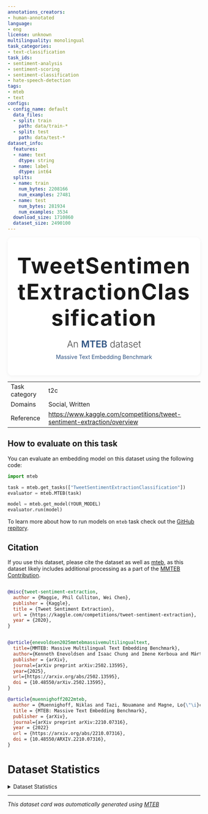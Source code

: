 ```yaml
---
annotations_creators:
- human-annotated
language:
- eng
license: unknown
multilinguality: monolingual
task_categories:
- text-classification
task_ids:
- sentiment-analysis
- sentiment-scoring
- sentiment-classification
- hate-speech-detection
tags:
- mteb
- text
configs:
- config_name: default
  data_files:
  - split: train
    path: data/train-*
  - split: test
    path: data/test-*
dataset_info:
  features:
  - name: text
    dtype: string
  - name: label
    dtype: int64
  splits:
  - name: train
    num_bytes: 2208166
    num_examples: 27481
  - name: test
    num_bytes: 281934
    num_examples: 3534
  download_size: 1710860
  dataset_size: 2490100
---
```

<!-- adapted from https://github.com/huggingface/huggingface_hub/blob/v0.30.2/src/huggingface_hub/templates/datasetcard_template.md -->

<div align="center" style="padding: 40px 20px; background-color: white; border-radius: 12px; box-shadow: 0 2px 10px rgba(0, 0, 0, 0.05); max-width: 600px; margin: 0 auto;">
  <h1 style="font-size: 3.5rem; color: #1a1a1a; margin: 0 0 20px 0; letter-spacing: 2px; font-weight: 700;">TweetSentimentExtractionClassification</h1>
  <div style="font-size: 1.5rem; color: #4a4a4a; margin-bottom: 5px; font-weight: 300;">An <a href="https://github.com/embeddings-benchmark/mteb" style="color: #2c5282; font-weight: 600; text-decoration: none;" onmouseover="this.style.textDecoration='underline'" onmouseout="this.style.textDecoration='none'">MTEB</a> dataset</div>
  <div style="font-size: 0.9rem; color: #2c5282; margin-top: 10px;">Massive Text Embedding Benchmark</div>
</div>



|               |                                             |
|---------------|---------------------------------------------|
| Task category | t2c                              |
| Domains       | Social, Written                               |
| Reference     | https://www.kaggle.com/competitions/tweet-sentiment-extraction/overview |


## How to evaluate on this task

You can evaluate an embedding model on this dataset using the following code:

```python
import mteb

task = mteb.get_tasks(["TweetSentimentExtractionClassification"])
evaluator = mteb.MTEB(task)

model = mteb.get_model(YOUR_MODEL)
evaluator.run(model)
```

<!-- Datasets want link to arxiv in readme to autolink dataset with paper -->
To learn more about how to run models on `mteb` task check out the [GitHub repitory](https://github.com/embeddings-benchmark/mteb). 

## Citation

If you use this dataset, please cite the dataset as well as [mteb](https://github.com/embeddings-benchmark/mteb), as this dataset likely includes additional processing as a part of the [MMTEB Contribution](https://github.com/embeddings-benchmark/mteb/tree/main/docs/mmteb).

```bibtex

@misc{tweet-sentiment-extraction,
  author = {Maggie, Phil Culliton, Wei Chen},
  publisher = {Kaggle},
  title = {Tweet Sentiment Extraction},
  url = {https://kaggle.com/competitions/tweet-sentiment-extraction},
  year = {2020},
}


@article{enevoldsen2025mmtebmassivemultilingualtext,
  title={MMTEB: Massive Multilingual Text Embedding Benchmark},
  author={Kenneth Enevoldsen and Isaac Chung and Imene Kerboua and Márton Kardos and Ashwin Mathur and David Stap and Jay Gala and Wissam Siblini and Dominik Krzemiński and Genta Indra Winata and Saba Sturua and Saiteja Utpala and Mathieu Ciancone and Marion Schaeffer and Gabriel Sequeira and Diganta Misra and Shreeya Dhakal and Jonathan Rystrøm and Roman Solomatin and Ömer Çağatan and Akash Kundu and Martin Bernstorff and Shitao Xiao and Akshita Sukhlecha and Bhavish Pahwa and Rafał Poświata and Kranthi Kiran GV and Shawon Ashraf and Daniel Auras and Björn Plüster and Jan Philipp Harries and Loïc Magne and Isabelle Mohr and Mariya Hendriksen and Dawei Zhu and Hippolyte Gisserot-Boukhlef and Tom Aarsen and Jan Kostkan and Konrad Wojtasik and Taemin Lee and Marek Šuppa and Crystina Zhang and Roberta Rocca and Mohammed Hamdy and Andrianos Michail and John Yang and Manuel Faysse and Aleksei Vatolin and Nandan Thakur and Manan Dey and Dipam Vasani and Pranjal Chitale and Simone Tedeschi and Nguyen Tai and Artem Snegirev and Michael Günther and Mengzhou Xia and Weijia Shi and Xing Han Lù and Jordan Clive and Gayatri Krishnakumar and Anna Maksimova and Silvan Wehrli and Maria Tikhonova and Henil Panchal and Aleksandr Abramov and Malte Ostendorff and Zheng Liu and Simon Clematide and Lester James Miranda and Alena Fenogenova and Guangyu Song and Ruqiya Bin Safi and Wen-Ding Li and Alessia Borghini and Federico Cassano and Hongjin Su and Jimmy Lin and Howard Yen and Lasse Hansen and Sara Hooker and Chenghao Xiao and Vaibhav Adlakha and Orion Weller and Siva Reddy and Niklas Muennighoff},
  publisher = {arXiv},
  journal={arXiv preprint arXiv:2502.13595},
  year={2025},
  url={https://arxiv.org/abs/2502.13595},
  doi = {10.48550/arXiv.2502.13595},
}

@article{muennighoff2022mteb,
  author = {Muennighoff, Niklas and Tazi, Nouamane and Magne, Lo{\"\i}c and Reimers, Nils},
  title = {MTEB: Massive Text Embedding Benchmark},
  publisher = {arXiv},
  journal={arXiv preprint arXiv:2210.07316},
  year = {2022}
  url = {https://arxiv.org/abs/2210.07316},
  doi = {10.48550/ARXIV.2210.07316},
}
```

# Dataset Statistics
<details>
  <summary> Dataset Statistics</summary>

The following code contains the descriptive statistics from the task. These can also be obtained using:

```python
import mteb

task = mteb.get_task("TweetSentimentExtractionClassification")

desc_stats = task.metadata.descriptive_stats
```

```json
{
    "test": {
        "num_samples": 3534,
        "number_of_characters": 239476,
        "number_texts_intersect_with_train": 0,
        "min_text_length": 4,
        "average_text_length": 67.76344086021506,
        "max_text_length": 142,
        "unique_text": 3534,
        "unique_labels": 3,
        "labels": {
            "1": {
                "count": 1430
            },
            "2": {
                "count": 1103
            },
            "0": {
                "count": 1001
            }
        }
    },
    "train": {
        "num_samples": 27481,
        "number_of_characters": 1877709,
        "number_texts_intersect_with_train": null,
        "min_text_length": 0,
        "average_text_length": 68.32753538808632,
        "max_text_length": 141,
        "unique_text": 27481,
        "unique_labels": 3,
        "labels": {
            "1": {
                "count": 11118
            },
            "0": {
                "count": 7781
            },
            "2": {
                "count": 8582
            }
        }
    }
}
```

</details>

---
*This dataset card was automatically generated using [MTEB](https://github.com/embeddings-benchmark/mteb)*